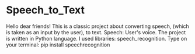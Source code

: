 # Speech_to_Text
Hello dear friends!
This is a classic project about converting speech, (which is taken as an input by the user), to text. Speech: User's voice.
The project is written in Python language. I used libraries: speech_recognition. Type on your terminal: pip install speechrecognition
